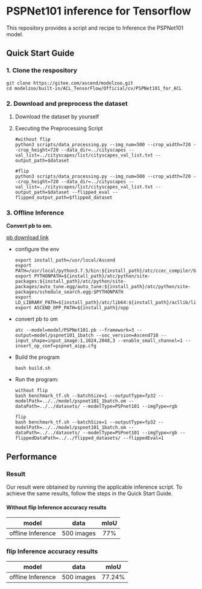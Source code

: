 # PSPNet101 inference for Tensorflow

This repository provides a script and recipe to Inference the PSPNet101 model.

## Quick Start Guide

### 1. Clone the respository

```shell
git clone https://gitee.com/ascend/modelzoo.git
cd modelzoo/built-in/ACL_TensorFlow/Official/cv/PSPNet101_for_ACL
```

### 2. Download and preprocess the dataset

1. Download the dataset by yourself
2. Executing the Preprocessing Script
   ```
   #without flip
   python3 scripts/data_processing.py --img_num=500 --crop_width=720 --crop_height=720 --data_dir=../cityscapes --val_list=../cityscapes/list/cityscapes_val_list.txt --output_path=$dataset
   ```

   ```
   #flip
   python3 scripts/data_processing.py --img_num=500 --crop_width=720 --crop_height=720 --data_dir=../cityscapes --val_list=../cityscapes/list/cityscapes_val_list.txt --output_path=$dataset --flipped_eval --flipped_output_path=$flipped_dataset   
   ```

 
### 3. Offline Inference

**Convert pb to om.**

  [pb download link](https://modelzoo-train-atc.obs.cn-north-4.myhuaweicloud.com/003_Atc_Models/modelzoo/Official/cv/PSPnet101_for_ACL.zip)

- configure the env

  ```
  export install_path=/usr/local/Ascend
  export PATH=/usr/local/python3.7.5/bin:${install_path}/atc/ccec_compiler/bin:${install_path}/atc/bin:$PATH
  export PYTHONPATH=${install_path}/atc/python/site-packages:${install_path}/atc/python/site-packages/auto_tune.egg/auto_tune:${install_path}/atc/python/site-packages/schedule_search.egg:$PYTHONPATH
  export LD_LIBRARY_PATH=${install_path}/atc/lib64:${install_path}/acllib/lib64:$LD_LIBRARY_PATH
  export ASCEND_OPP_PATH=${install_path}/opp
  ```

- convert pb to om

  ```
  atc --model=model/PSPNet101.pb --framework=3 --output=model/pspnet101_1batch --soc_version=Ascend710 --input_shape=input_image:1,1024,2048,3 --enable_small_channel=1 --insert_op_conf=pspnet_aipp.cfg
  ```

- Build the program

  ```
  bash build.sh
  ```

- Run the program:

  ```
  without flip
  bash benchmark_tf.sh --batchSize=1 --outputType=fp32 --modelPath=../../model/pspnet101_1batch.om --dataPath=../../datasets/ --modelType=PSPnet101 --imgType=rgb
  ```

  ```
  flip
  bash benchmark_tf.sh --batchSize=1 --outputType=fp32 --modelPath=../../model/pspnet101_1batch.om --dataPath=../../datasets/ --modelType=PSPnet101 --imgType=rgb --flippedDataPath=../../flipped_datasets/ --flippedEval=1
  ```
  
## Performance

### Result

Our result were obtained by running the applicable inference script. To achieve the same results, follow the steps in the Quick Start Guide.

#### Without flip  Inference accuracy results

|       model       | **data**   |    mIoU    | 
| :---------------: | :-------:  | :--------: | 
| offline Inference | 500 images |    77%     | 


### flip  Inference accuracy results

|       model       | **data**   |    mIoU    |    
| :---------------: | :-------:  | :--------: | 
| offline Inference | 500 images |   77.24%   | 

